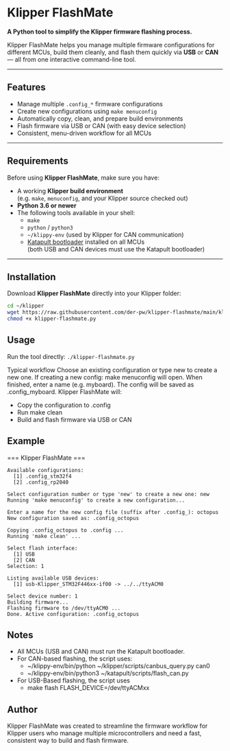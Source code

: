 # Klipper FlashMate

**A Python tool to simplify the Klipper firmware flashing process.**

Klipper FlashMate helps you manage multiple firmware configurations for different MCUs, build them cleanly, and flash them quickly via **USB** or **CAN** — all from one interactive command-line tool.

---

## Features

- Manage multiple `.config_*` firmware configurations
- Create new configurations using `make menuconfig`
- Automatically copy, clean, and prepare build environments
- Flash firmware via USB or CAN (with easy device selection)
- Consistent, menu-driven workflow for all MCUs

---

## Requirements

Before using **Klipper FlashMate**, make sure you have:

- A working **Klipper build environment**  
  (e.g. `make`, `menuconfig`, and your Klipper source checked out)
- **Python 3.6 or newer**
- The following tools available in your shell:
  - `make`
  - `python` / `python3`
  - `~/klippy-env` (used by Klipper for CAN communication)
  - [Katapult bootloader](https://github.com/Arksine/katapult) installed on all MCUs  
    (both USB and CAN devices must use the Katapult bootloader)

---

## Installation

Download **Klipper FlashMate** directly into your Klipper folder:

```bash
cd ~/klipper
wget https://raw.githubusercontent.com/der-pw/klipper-flashmate/main/klipper-flashmate.py
chmod +x klipper-flashmate.py
```

## Usage
Run the tool directly:
```./klipper-flashmate.py```

Typical workflow
Choose an existing configuration or type new to create a new one.
If creating a new config:
make menuconfig will open.
When finished, enter a name (e.g. myboard).
The config will be saved as .config_myboard.
Klipper FlashMate will:
- Copy the configuration to .config
- Run make clean
- Build and flash firmware via USB or CAN

## Example

=== Klipper FlashMate ===
```
Available configurations:
  [1] .config_stm32f4
  [2] .config_rp2040

Select configuration number or type 'new' to create a new one: new
Running 'make menuconfig' to create a new configuration...

Enter a name for the new config file (suffix after .config_): octopus
New configuration saved as: .config_octopus

Copying .config_octopus to .config ...
Running 'make clean' ...

Select flash interface:
  [1] USB
  [2] CAN
Selection: 1

Listing available USB devices:
  [1] usb-Klipper_STM32F446xx-if00 -> ../../ttyACM0

Select device number: 1
Building firmware...
Flashing firmware to /dev/ttyACM0 ...
Done. Active configuration: .config_octopus
```

## Notes
- All MCUs (USB and CAN) must run the Katapult bootloader.
- For CAN-based flashing, the script uses:
  - ~/klippy-env/bin/python ~/klipper/scripts/canbus_query.py can0
  - ~/klippy-env/bin/python3 ~/katapult/scripts/flash_can.py
- For USB-Based flashing, the script uses
  - make flash FLASH_DEVICE=/dev/ttyACMxx

## Author
Klipper FlashMate was created to streamline the firmware workflow for Klipper users who manage multiple microcontrollers and need a fast, consistent way to build and flash firmware.
